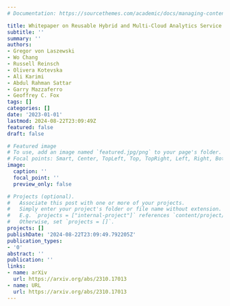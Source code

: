 ```yaml
---
# Documentation: https://sourcethemes.com/academic/docs/managing-content/

title: Whitepaper on Reusable Hybrid and Multi-Cloud Analytics Service Framework
subtitle: ''
summary: ''
authors:
- Gregor von Laszewski
- Wo Chang
- Russell Reinsch
- Olivera Kotevska
- Ali Karimi
- Abdul Rahman Sattar
- Garry Mazzaferro
- Geoffrey C. Fox
tags: []
categories: []
date: '2023-01-01'
lastmod: 2024-08-22T23:09:49Z
featured: false
draft: false

# Featured image
# To use, add an image named `featured.jpg/png` to your page's folder.
# Focal points: Smart, Center, TopLeft, Top, TopRight, Left, Right, BottomLeft, Bottom, BottomRight.
image:
  caption: ''
  focal_point: ''
  preview_only: false

# Projects (optional).
#   Associate this post with one or more of your projects.
#   Simply enter your project's folder or file name without extension.
#   E.g. `projects = ["internal-project"]` references `content/project/deep-learning/index.md`.
#   Otherwise, set `projects = []`.
projects: []
publishDate: '2024-08-22T23:09:49.792205Z'
publication_types:
- '0'
abstract: ''
publication: ''
links:
- name: arXiv
  url: https://arxiv.org/abs/2310.17013
- name: URL
  url: https://arxiv.org/abs/2310.17013
---
```

